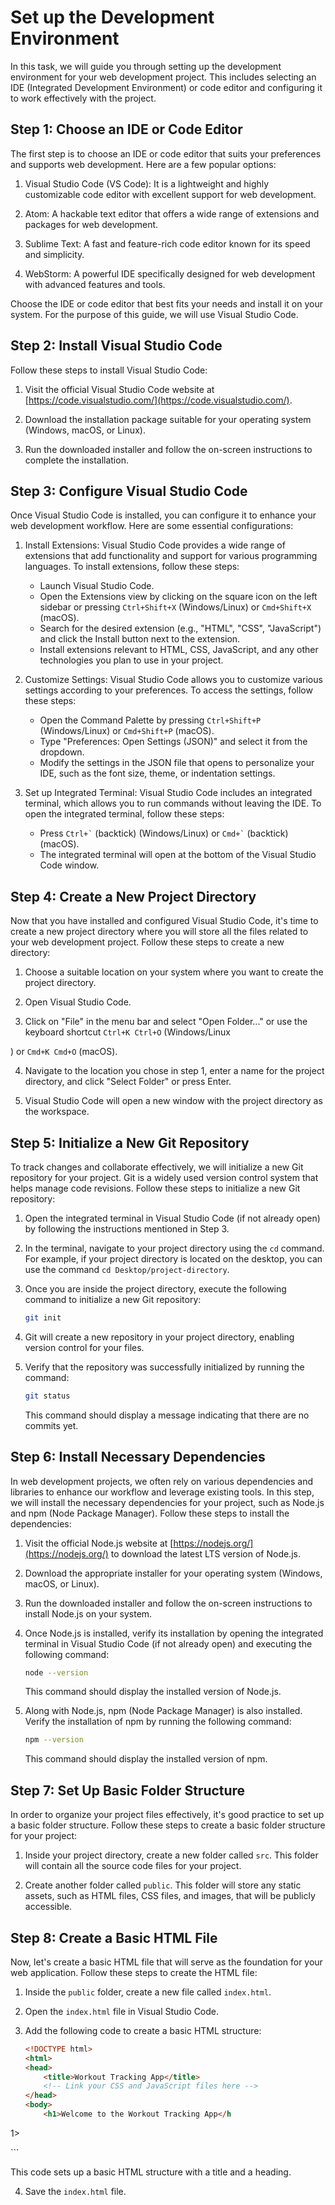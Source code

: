 # Set up the Development Environment

In this task, we will guide you through setting up the development environment for your web development project. This includes selecting an IDE (Integrated Development Environment) or code editor and configuring it to work effectively with the project.

## Step 1: Choose an IDE or Code Editor

The first step is to choose an IDE or code editor that suits your preferences and supports web development. Here are a few popular options:

1. Visual Studio Code (VS Code): It is a lightweight and highly customizable code editor with excellent support for web development.

2. Atom: A hackable text editor that offers a wide range of extensions and packages for web development.

3. Sublime Text: A fast and feature-rich code editor known for its speed and simplicity.

4. WebStorm: A powerful IDE specifically designed for web development with advanced features and tools.

Choose the IDE or code editor that best fits your needs and install it on your system. For the purpose of this guide, we will use Visual Studio Code.

## Step 2: Install Visual Studio Code

Follow these steps to install Visual Studio Code:

1. Visit the official Visual Studio Code website at [https://code.visualstudio.com/](https://code.visualstudio.com/).

2. Download the installation package suitable for your operating system (Windows, macOS, or Linux).

3. Run the downloaded installer and follow the on-screen instructions to complete the installation.

## Step 3: Configure Visual Studio Code

Once Visual Studio Code is installed, you can configure it to enhance your web development workflow. Here are some essential configurations:

1. Install Extensions: Visual Studio Code provides a wide range of extensions that add functionality and support for various programming languages. To install extensions, follow these steps:
   - Launch Visual Studio Code.
   - Open the Extensions view by clicking on the square icon on the left sidebar or pressing `Ctrl+Shift+X` (Windows/Linux) or `Cmd+Shift+X` (macOS).
   - Search for the desired extension (e.g., "HTML", "CSS", "JavaScript") and click the Install button next to the extension.
   - Install extensions relevant to HTML, CSS, JavaScript, and any other technologies you plan to use in your project.

2. Customize Settings: Visual Studio Code allows you to customize various settings according to your preferences. To access the settings, follow these steps:
   - Open the Command Palette by pressing `Ctrl+Shift+P` (Windows/Linux) or `Cmd+Shift+P` (macOS).
   - Type "Preferences: Open Settings (JSON)" and select it from the dropdown.
   - Modify the settings in the JSON file that opens to personalize your IDE, such as the font size, theme, or indentation settings.

3. Set up Integrated Terminal: Visual Studio Code includes an integrated terminal, which allows you to run commands without leaving the IDE. To open the integrated terminal, follow these steps:
   - Press `Ctrl+`<code>\`</code> (backtick) (Windows/Linux) or <code>Cmd+`</code> (backtick) (macOS).
   - The integrated terminal will open at the bottom of the Visual Studio Code window.

## Step 4: Create a New Project Directory

Now that you have installed and configured Visual Studio Code, it's time to create a new project directory where you will store all the files related to your web development project. Follow these steps to create a new directory:

1. Choose a suitable location on your system where you want to create the project directory.

2. Open Visual Studio Code.

3. Click on "File" in the menu bar and select "Open Folder..." or use the keyboard shortcut `Ctrl+K Ctrl+O` (Windows/Linux

) or `Cmd+K Cmd+O` (macOS).

4. Navigate to the location you chose in step 1, enter a name for the project directory, and click "Select Folder" or press Enter.

5. Visual Studio Code will open a new window with the project directory as the workspace.

## Step 5: Initialize a New Git Repository

To track changes and collaborate effectively, we will initialize a new Git repository for your project. Git is a widely used version control system that helps manage code revisions. Follow these steps to initialize a new Git repository:

1. Open the integrated terminal in Visual Studio Code (if not already open) by following the instructions mentioned in Step 3.

2. In the terminal, navigate to your project directory using the `cd` command. For example, if your project directory is located on the desktop, you can use the command `cd Desktop/project-directory`.

3. Once you are inside the project directory, execute the following command to initialize a new Git repository:

   ```bash
   git init
   ```

4. Git will create a new repository in your project directory, enabling version control for your files.

5. Verify that the repository was successfully initialized by running the command:

   ```bash
   git status
   ```

   This command should display a message indicating that there are no commits yet.

## Step 6: Install Necessary Dependencies

In web development projects, we often rely on various dependencies and libraries to enhance our workflow and leverage existing tools. In this step, we will install the necessary dependencies for your project, such as Node.js and npm (Node Package Manager). Follow these steps to install the dependencies:

1. Visit the official Node.js website at [https://nodejs.org/](https://nodejs.org/) to download the latest LTS version of Node.js.

2. Download the appropriate installer for your operating system (Windows, macOS, or Linux).

3. Run the downloaded installer and follow the on-screen instructions to install Node.js on your system.

4. Once Node.js is installed, verify its installation by opening the integrated terminal in Visual Studio Code (if not already open) and executing the following command:

   ```bash
   node --version
   ```

   This command should display the installed version of Node.js.

5. Along with Node.js, npm (Node Package Manager) is also installed. Verify the installation of npm by running the following command:

   ```bash
   npm --version
   ```

   This command should display the installed version of npm.

## Step 7: Set Up Basic Folder Structure

In order to organize your project files effectively, it's good practice to set up a basic folder structure. Follow these steps to create a basic folder structure for your project:

1. Inside your project directory, create a new folder called `src`. This folder will contain all the source code files for your project.

2. Create another folder called `public`. This folder will store any static assets, such as HTML files, CSS files, and images, that will be publicly accessible.

## Step 8: Create a Basic HTML File

Now, let's create a basic HTML file that will serve as the foundation for your web application. Follow these steps to create the HTML file:

1. Inside the `public` folder, create a new file called `index.html`.

2. Open the `index.html` file in Visual Studio Code.

3. Add the following code to create a basic HTML structure:

   ```html
   <!DOCTYPE html>
   <html>
   <head>
       <title>Workout Tracking App</title>
       <!-- Link your CSS and JavaScript files here -->
   </head>
   <body>
       <h1>Welcome to the Workout Tracking App</h

1>
       <!-- Add your content here -->
   </body>
   </html>
   ```

   This code sets up a basic HTML structure with a title and a heading.

4. Save the `index.html` file.

